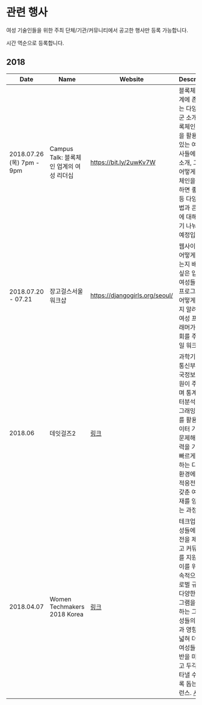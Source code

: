 # 관련 행사

여성 기술인들을 위한 주최 단체/기관/커뮤니티에서 공고한 행사만 등록 가능합니다.

시간 역순으로 등록합니다.

## 2018
| Date | Name | Website | Description | Location | Social |
|---|---|---|---|---|---|
| 2018.07.26 (목) 7pm - 9pm | Campus Talk: 블록체인 업계의 여성 리더십| https://bit.ly/2uwKv7W | 블록체인 업계에 존재하는 다양한 직군 소개와 블록체인 기술을 활용하고 있는 여러 회사들에 대한 소개, 그리고 어떻게 블록체인을 공부하면 좋을지 등 다양한 방법과 콘텐츠에 대해 이야기 나눠주실 예정입니다. | 서울 ||
| 2018.07.20 - 07.21 | 장고걸스서울 워크샵 | https://djangogirls.org/seoul/| 웹사이트를 어떻게 만드는지 배우고 싶은 입문자 여성들에게 프로그래밍을 어떻게 하는지 알려주고, 여성 프로그래머가 될 기회를 주는 일일 워크샵 | 서울 |[![](icons/facebook-icon.png)](https://www.facebook.com/djangogirlsseoul/)|
| 2018.06 | 데잇걸즈2 | [링크](http://dataitgirls2.pagedemo.co/)  | 과학기술정보통신부와 한국정보화진흥원이 주관하며 통계, 데이터분석, 프로그래밍 도구를 활용해 데이터 기반의 문제해결 능력을 기르고, 빠르게 변화하는 디지털 환경에 대한 적응전문성을 갖춘 여성인재를 양성하는 과정 | 서울 |[![](icons/facebook-icon.png)](https://www.facebook.com/dataitgirls/)|
| 2018.04.07 | Women Techmakers 2018 Korea | [링크](https://wtm-korea-2018.firebaseapp.com)  | 테크업계 여성들에게 비전을 제시하고 커뮤니티를 지원하며, 이를 위해 지속적으로 글로벌 규모의 다양한 프로그램을 진행하는 그룹. 여성들의 역할과 영향력을 넓혀 더 많은 여성들의 기반을 마련하고 두각을 나타낼 수 있도록 돕는 컨퍼런스. [사진](https://photos.app.goo.gl/gpHXqaG2nSieVodT2)| 서울 |[![](icons/facebook-icon.png)](https://www.facebook.com/Women-Techmakers-Korea-473605092834438/)|

